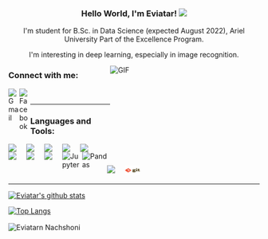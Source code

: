 <div align="center">
  
### Hello World, I'm Eviatar! <img src="https://media.giphy.com/media/hvRJCLFzcasrR4ia7z/giphy.gif" width="25px">

I'm student for B.Sc. in Data Science (expected August 2022), Ariel University Part of the Excellence Program.

I'm interesting in deep learning, especially in image recognition.

</div>

 <img align="right" alt="GIF" src="https://github.com/abhisheknaiidu/abhisheknaiidu/blob/master/code.gif?raw=true" width="300" height="200" />

### **Connect with me**:

<a target="_blank" href="mailto:eviatarn@gmail.com">
  <img align="left" alt="Gmail" width="22px" src="https://cdn.jsdelivr.net/npm/simple-icons@v3/icons/gmail.svg" />
</a>
<a target="_blank" href="https://www.facebook.com/profile.php?id=100000149147016">
  <img align="left" alt="Facebook" width="22px" src="https://cdn.jsdelivr.net/npm/simple-icons@v3/icons/facebook.svg" />
</a>
</br>

---- 




### **Languages and Tools:**  

<img align="left" width="36px" src="https://user-images.githubusercontent.com/57855070/98301894-33521300-1fc4-11eb-860e-f06c2a2e9dce.png"/>
<img align="left" width="36px" src="https://user-images.githubusercontent.com/57855070/98302169-9c398b00-1fc4-11eb-9734-1c075d91db98.png"/>
<img align="left" width="36px" src="https://user-images.githubusercontent.com/57855070/98302891-e8d19600-1fc5-11eb-88ff-96a990f80521.png"/>
<img align="left" width="36px" src="https://user-images.githubusercontent.com/57855070/98302338-e1f65380-1fc4-11eb-95ae-ad38f2c4fc13.png"/>
<img align="left" width="36px" src="https://user-images.githubusercontent.com/57855070/98331898-3a017a00-2006-11eb-938a-eb22d38f9f57.png"/>
<img align="left" width="36px" src="https://user-images.githubusercontent.com/57855070/98332075-a4b2b580-2006-11eb-95ff-906388b38446.png"/>
<img align="left" width="36px" src="https://user-images.githubusercontent.com/57855070/98332831-1dfed800-2008-11eb-85dc-9925b457b3d4.png"/>
<img align="left" width="36px" src="https://user-images.githubusercontent.com/57855070/98332622-ad57bb80-2007-11eb-8ecb-9bd68aefeef6.png"/>
<img align="left" alt="Jupyter" width="40px" src="https://upload.wikimedia.org/wikipedia/commons/thumb/3/38/Jupyter_logo.svg/883px-Jupyter_logo.svg.png"/>
<img height="40" img align="left" alt="Pandas" width="50px" src="https://upload.wikimedia.org/wikipedia/commons/thumb/e/ed/Pandas_logo.svg/1200px-Pandas_logo.svg.png"/> 
<code><img height="20" width="30px" src="https://raw.githubusercontent.com/github/explore/80688e429a7d4ef2fca1e82350fe8e3517d3494d/topics/git/git.png"></code>
<img align="left" width="36px" src="https://user-images.githubusercontent.com/57855070/100354935-92220f80-2ff9-11eb-8d48-a4c3cc1e3a9b.png"/>
<br />

---- 


[![Eviatar's github stats](https://github-readme-stats.vercel.app/api?username=EN555&show_icons=true&count_private=true)](https://github.com/EN555/github-readme-stats)

[![Top Langs](https://github-readme-stats.vercel.app/api/top-langs/?username=EN555&show_icons=true&layout=compact)](https://github.com/EN555/github-readme-stats)

<p><img align="center" src="https://github-readme-streak-stats.herokuapp.com/?user=EN555&" alt="Eviatarn Nachshoni" /></p>

